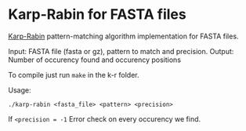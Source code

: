 # Karp-Rabin for FASTA files

[Karp-Rabin](http://www.engr.uconn.edu/~ywu/Courses/CSE5840F15/CSE5840F15-Lecture4.pdf)
pattern-matching algorithm implementation for FASTA files.

Input: FASTA file (fasta or gz), pattern to match and precision.
Output: Number of occurency found and occurency positions

To compile just run `make` in the k-r folder.

Usage:

```
./karp-rabin <fasta_file> <pattern> <precision>
```

If `<precision = -1` Error check on every occurency we find.
